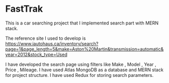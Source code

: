 # FastTrak
This is a car searching project that I implemented search part with MERN stack.

The reference site I used to develop is https://www.iautohaus.ca/inventory/search?page=1&page_length=5&make=Aston%20Martin&transmission=automatic&year=2012&stock_type=Used

I have developed the search page using filters like Make , Model , Year , Price , Mileage.
I have used Atlas MongoDB as a database and MERN stack for project structure.
I have used Redux for storing search parameters.
